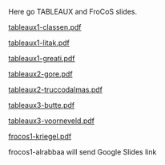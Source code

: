 Here go TABLEAUX and FroCoS slides.


[tableaux1-classen.pdf](tableaux1-classen.pdf)

[tableaux1-litak.pdf](tableaux1-litak.pdf)

[tableaux1-greati.pdf](tableaux1-greati.pdf)


[tableaux2-gore.pdf](tableaux2-gore.pdf)

[tableaux2-truccodalmas.pdf](tableaux2-truccodalmas.pdf)

[tableaux3-butte.pdf](tableaux3-butte.pdf)

[tableaux3-voorneveld.pdf](tableaux3-voorneveld.pdf)


[frocos1-kriegel.pdf](frocos1-kriegel.pdf)

frocos1-alrabbaa will send Google Slides link


